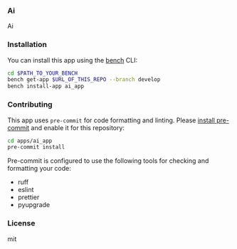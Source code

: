 ### Ai

Ai

### Installation

You can install this app using the [bench](https://github.com/frappe/bench) CLI:

```bash
cd $PATH_TO_YOUR_BENCH
bench get-app $URL_OF_THIS_REPO --branch develop
bench install-app ai_app
```

### Contributing

This app uses `pre-commit` for code formatting and linting. Please [install pre-commit](https://pre-commit.com/#installation) and enable it for this repository:

```bash
cd apps/ai_app
pre-commit install
```

Pre-commit is configured to use the following tools for checking and formatting your code:

- ruff
- eslint
- prettier
- pyupgrade

### License

mit
